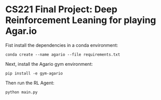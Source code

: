 # CS221 Final Project: Deep Reinforcement Leaning for playing Agar.io

Fist install the dependencies in a conda environment:

```shell script
conda create --name agario --file requirements.txt
```

Next, install the Agario gym environment:

```shell script
pip install -e gym-agario
```

Then run the RL Agent:

```shell script
python main.py
```